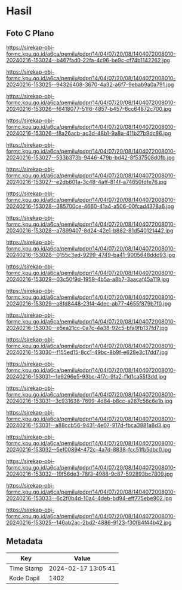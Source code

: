 # Hasil

## Foto C Plano

https://sirekap-obj-formc.kpu.go.id/a6ca/pemilu/pdpr/14/04/07/20/08/1404072008010-20240216-153024--b467fad0-22fa-4c96-be9c-cf74b1142262.jpg

https://sirekap-obj-formc.kpu.go.id/a6ca/pemilu/pdpr/14/04/07/20/08/1404072008010-20240216-153025--94326408-3670-4a32-a6f7-9ebab9a0a791.jpg

https://sirekap-obj-formc.kpu.go.id/a6ca/pemilu/pdpr/14/04/07/20/08/1404072008010-20240216-153026--f6418077-51f6-4857-b457-6cc64872c700.jpg

https://sirekap-obj-formc.kpu.go.id/a6ca/pemilu/pdpr/14/04/07/20/08/1404072008010-20240216-153026--f8a26acb-ac3d-48b1-9a8a-411b27b9dc86.jpg

https://sirekap-obj-formc.kpu.go.id/a6ca/pemilu/pdpr/14/04/07/20/08/1404072008010-20240216-153027--533b373b-9446-479b-bd42-8f537508d0fb.jpg

https://sirekap-obj-formc.kpu.go.id/a6ca/pemilu/pdpr/14/04/07/20/08/1404072008010-20240216-153027--e2db601a-3c48-4aff-814f-a74650fdfe76.jpg

https://sirekap-obj-formc.kpu.go.id/a6ca/pemilu/pdpr/14/04/07/20/08/1404072008010-20240216-153028--385700ce-4660-41a4-a506-00fcad4378a6.jpg

https://sirekap-obj-formc.kpu.go.id/a6ca/pemilu/pdpr/14/04/07/20/08/1404072008010-20240216-153028--a7899407-8d24-42e1-b882-81d540121442.jpg

https://sirekap-obj-formc.kpu.go.id/a6ca/pemilu/pdpr/14/04/07/20/08/1404072008010-20240216-153028--0155c3ed-9299-4749-ba41-9005648ddd93.jpg

https://sirekap-obj-formc.kpu.go.id/a6ca/pemilu/pdpr/14/04/07/20/08/1404072008010-20240216-153029--03c50f9d-1959-4b5a-a8b7-3aacaf45a119.jpg

https://sirekap-obj-formc.kpu.go.id/a6ca/pemilu/pdpr/14/04/07/20/08/1404072008010-20240216-153029--a8fd8448-23f4-4dec-ab77-4655f879b7f0.jpg

https://sirekap-obj-formc.kpu.go.id/a6ca/pemilu/pdpr/14/04/07/20/08/1404072008010-20240216-153030--e5ea21cc-0a7c-4a38-92c5-bfa9fb137fd7.jpg

https://sirekap-obj-formc.kpu.go.id/a6ca/pemilu/pdpr/14/04/07/20/08/1404072008010-20240216-153030--f155ed15-8cc1-49bc-8b9f-e628e3c17dd7.jpg

https://sirekap-obj-formc.kpu.go.id/a6ca/pemilu/pdpr/14/04/07/20/08/1404072008010-20240216-153031--1e9296e5-93bc-4f7c-9fa2-f1d1ca55f3dd.jpg

https://sirekap-obj-formc.kpu.go.id/a6ca/pemilu/pdpr/14/04/07/20/08/1404072008010-20240216-153031--3c931636-7699-4d84-b8cc-a267c56c6e1b.jpg

https://sirekap-obj-formc.kpu.go.id/a6ca/pemilu/pdpr/14/04/07/20/08/1404072008010-20240216-153031--a88ccb56-9431-4e07-917d-fbca3881a8d3.jpg

https://sirekap-obj-formc.kpu.go.id/a6ca/pemilu/pdpr/14/04/07/20/08/1404072008010-20240216-153032--5ef00894-472c-4a7d-8838-fcc51fb5dbc0.jpg

https://sirekap-obj-formc.kpu.go.id/a6ca/pemilu/pdpr/14/04/07/20/08/1404072008010-20240216-153032--19f56de3-78f3-4988-9c87-592893bc7809.jpg

https://sirekap-obj-formc.kpu.go.id/a6ca/pemilu/pdpr/14/04/07/20/08/1404072008010-20240216-153033--6c2f0b4d-10a4-4deb-bd94-eff775ebe902.jpg

https://sirekap-obj-formc.kpu.go.id/a6ca/pemilu/pdpr/14/04/07/20/08/1404072008010-20240216-153025--146ab2ac-2bd2-4886-9123-f30f84f44b42.jpg


## Metadata

| Key        | Value               |
| ---------- | ------------------- |
| Time Stamp | 2024-02-17 13:05:41 |
| Kode Dapil | 1402                |



